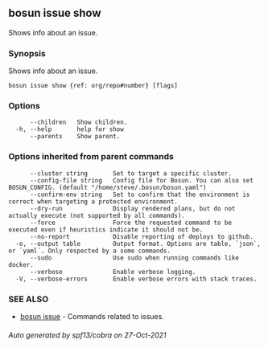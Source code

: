## bosun issue show

Shows info about an issue.

### Synopsis

Shows info about an issue.

```
bosun issue show {ref: org/repo#number} [flags]
```

### Options

```
      --children   Show children.
  -h, --help       help for show
      --parents    Show parent.
```

### Options inherited from parent commands

```
      --cluster string       Set to target a specific cluster.
      --config-file string   Config file for Bosun. You can also set BOSUN_CONFIG. (default "/home/steve/.bosun/bosun.yaml")
      --confirm-env string   Set to confirm that the environment is correct when targeting a protected environment.
      --dry-run              Display rendered plans, but do not actually execute (not supported by all commands).
      --force                Force the requested command to be executed even if heuristics indicate it should not be.
      --no-report            Disable reporting of deploys to github.
  -o, --output table         Output format. Options are table, `json`, or `yaml`. Only respected by a some commands.
      --sudo                 Use sudo when running commands like docker.
      --verbose              Enable verbose logging.
  -V, --verbose-errors       Enable verbose errors with stack traces.
```

### SEE ALSO

* [bosun issue](bosun_issue.md)	 - Commands related to issues.

###### Auto generated by spf13/cobra on 27-Oct-2021
